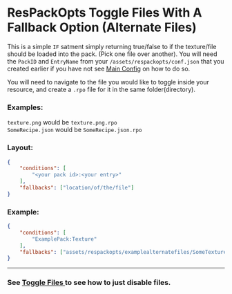 # ResPackOpts Toggle Files With A Fallback Option (Alternate Files)

This is a simple `IF` satment simply returning true/false to if the texture/file should be loaded into the pack. (Pick one file over another). You will need the `PackID` and `EntryName` from your `/assets/respackopts/conf.json` that you created earlier if you have not see [Main Config](https://github.com/Network-For-Gamers/resourcepackoptsdocs/blob/main/MainConfig.md) on how to do so.
<br>

You will need to navigate to the file you would like to toggle inside your resource, and create a `.rpo` file for it in the same folder(directory).
<br>

### Examples:
`texture.png` would be `texture.png.rpo`<br>
`SomeRecipe.json` would be `SomeRecipe.json.rpo`
<br>

### Layout:
```json
{
    "conditions": [
        "<your pack id>:<your entry>"
    ],
    "fallbacks": ["location/of/the/file"]
}
```
### Example:
```json
{
    "conditions": [
        "ExamplePack:Texture"
    ],
    "fallbacks": ["assets/respackopts/examplealternatefiles/SomeTexture.json"]
}
```
---

### See [Toggle Files ](https://github.com/Network-For-Gamers/resourcepackoptsdocs/blob/main/ToggleFiles.md) to see how to just disable files.
